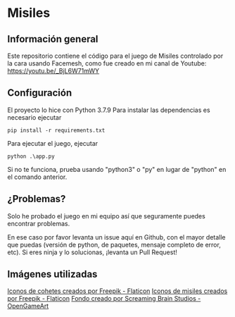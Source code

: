 # Misiles
## Información general
Este repositorio contiene el código para el  juego de Misiles controlado por la cara usando Facemesh, como fue creado en mi canal de Youtube:
https://youtu.be/_BjL6W71mWY

## Configuración
El proyecto lo hice con Python 3.7.9
Para instalar las dependencias es necesario ejecutar
```
pip install -r requirements.txt
```
Para ejecutar el juego, ejecutar
```
python .\app.py
```
Si no te funciona, prueba usando "python3" o "py" en lugar de "python" en el comando anterior.

## ¿Problemas?
Solo he probado el juego en mi equipo así que seguramente puedes encontrar problemas.

En ese caso por favor levanta un issue aquí en Github, con el mayor detalle que puedas (versión de python, de paquetes, mensaje completo de error, etc).
Si eres ninja y lo solucionas, ¡levanta un Pull Request!

## Imágenes utilizadas
[Iconos de cohetes creados por Freepik - Flaticon](https://www.flaticon.com/free-icons/rocket)
[Iconos de misiles creados por Freepik - Flaticon](https://www.flaticon.com/free-icons/rocket-launch)
[Fondo creado por Screaming Brain Studios - OpenGameArt](https://opengameart.org/content/seamless-space-backgrounds)